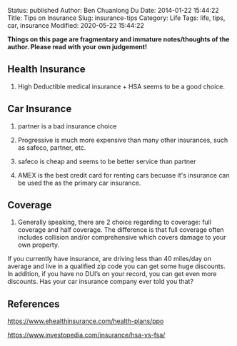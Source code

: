 Status: published
Author: Ben Chuanlong Du
Date: 2014-01-22 15:44:22
Title:  Tips on Insurance
Slug: insurance-tips
Category: Life
Tags: life, tips, car, insurance
Modified: 2020-05-22 15:44:22

**Things on this page are fragmentary and immature notes/thoughts of the author. Please read with your own judgement!**


## Health Insurance

1. High Deductible medical insurance + HSA seems to be a good choice.

 
## Car Insurance

1. partner is a bad insurance choice

2. Progressive is much more expensive than many other insurances, 
    such as safeco, partner, etc.

3. safeco is cheap and seems to be better service than partner

3. AMEX is the best credit card for renting cars
    becuase it's insurance can be used the as the primary car insurance.

## Coverage

1. Generally speaking, there are 2 choice regarding to coverage: full coverage and half coverage.
    The difference is that full coverage often includes collision 
    and/or comprehensive which covers damage to your own property. 


If you currently have insurance, are driving less than 40 miles/day on average and live in a qualified zip code you can get some huge discounts. In addition, if you have no DUI’s on your record, you can get even more discounts. Has your car insurance company ever told you that?

## References

https://www.ehealthinsurance.com/health-plans/ppo

https://www.investopedia.com/insurance/hsa-vs-fsa/
